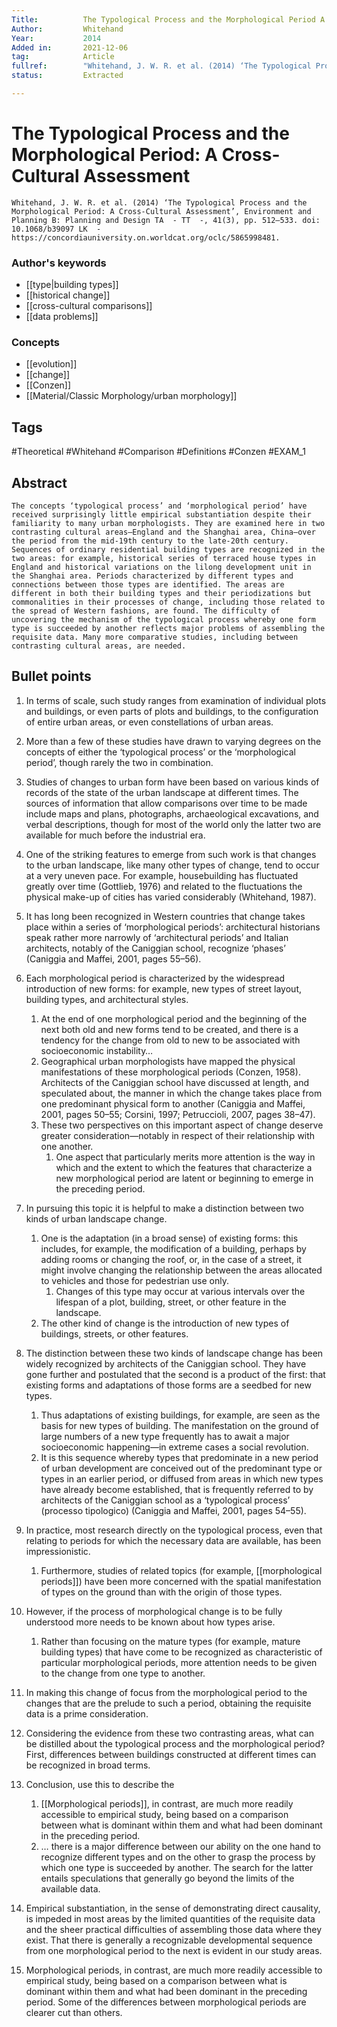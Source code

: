 ```yaml
---
Title: 			The Typological Process and the Morphological Period A Cross-Cultural Assessment 
Author:			Whitehand
Year:			2014
Added in:		2021-12-06
tag:			Article
fullref: 		"Whitehand, J. W. R. et al. (2014) ‘The Typological Process and the Morphological Period: A Cross-Cultural Assessment’, Environment and Planning B: Planning and Design TA  - TT  -, 41(3), pp. 512–533. doi: 10.1068/b39097 LK  - https://concordiauniversity.on.worldcat.org/oclc/5865998481."
status:			Extracted

---
```


# The Typological Process and the Morphological Period: A Cross-Cultural Assessment  
```ad-quote
Whitehand, J. W. R. et al. (2014) ‘The Typological Process and the Morphological Period: A Cross-Cultural Assessment’, Environment and Planning B: Planning and Design TA  - TT  -, 41(3), pp. 512–533. doi: 10.1068/b39097 LK  - https://concordiauniversity.on.worldcat.org/oclc/5865998481.
```
### Author's keywords
- [[type|building types]]
- [[historical change]]
- [[cross-cultural comparisons]]
- [[data problems]]
### Concepts
- [[evolution]]
- [[change]]
- [[Conzen]]
- [[Material/Classic Morphology/urban morphology]]
## Tags
#Theoretical #Whitehand #Comparison #Definitions #Conzen
#EXAM_1 

## Abstract
```ad-abstract
The concepts ‘typological process’ and ‘morphological period’ have received surprisingly little empirical substantiation despite their familiarity to many urban morphologists. They are examined here in two contrasting cultural areas—England and the Shanghai area, China—over the period from the mid-19th century to the late-20th century. Sequences of ordinary residential building types are recognized in the two areas: for example, historical series of terraced house types in England and historical variations on the lilong development unit in the Shanghai area. Periods characterized by different types and connections between those types are identified. The areas are different in both their building types and their periodizations but commonalities in their processes of change, including those related to the spread of Western fashions, are found. The difficulty of uncovering the mechanism of the typological process whereby one form type is succeeded by another reflects major problems of assembling the requisite data. Many more comparative studies, including between contrasting cultural areas, are needed.
```

## Bullet points
1. In terms of scale, such study ranges from examination of individual plots and buildings, or even parts of plots and buildings, to the configuration of entire urban areas, or even constellations of urban areas.
2. More than a few of these studies have drawn to varying degrees on the concepts of either the ‘typological process’ or the ‘morphological period’, though rarely the two in combination.
3. Studies of changes to urban form have been based on various kinds of records of the state of the urban landscape at different times. The sources of information that allow comparisons over time to be made include maps and plans, photographs, archaeological excavations, and verbal descriptions, though for most of the world only the latter two are available for much before the industrial era.
4. One of the striking features to emerge from such work is that changes to the urban landscape, like many other types of change, tend to occur at a very uneven pace. For example, housebuilding has fluctuated greatly over time (Gottlieb, 1976) and related to the fluctuations the physical make-up of cities has varied considerably (Whitehand, 1987). 
5. It has long been recognized in Western countries that change takes place within a series of ‘morphological periods’: architectural historians speak rather more narrowly of ‘architectural periods’ and Italian architects, notably of the Caniggian school, recognize ‘phases’ (Caniggia and Maffei, 2001, pages 55–56).
6. Each morphological period is characterized by the widespread introduction of new forms: for example, new types of street layout, building types, and architectural styles.
	1. At the end of one morphological period and the beginning of the next both old and new forms tend to be created, and there is a tendency for the change from old to new to be associated with socioeconomic instability…
	2. Geographical urban morphologists have mapped the physical manifestations of these morphological periods (Conzen, 1958). Architects of the Caniggian school have discussed at length, and speculated about, the manner in which the change takes place from one predominant physical form to another (Caniggia and Maffei, 2001, pages 50–55; Corsini, 1997; Petruccioli, 2007, pages 38–47).
	3. These two perspectives on this important aspect of change deserve greater consideration—notably in respect of their relationship with one another.
		1. One aspect that particularly merits more attention is the way in which and the extent to which the features that characterize a new morphological period are latent or beginning to emerge in the preceding period.
7. In pursuing this topic it is helpful to make a distinction between two kinds of urban landscape change.
	1. One is the adaptation (in a broad sense) of existing forms: this includes, for example, the modification of a building, perhaps by adding rooms or changing the roof, or, in the case of a street, it might involve changing the relationship between the areas allocated to vehicles and those for pedestrian use only.
		1. Changes of this type may occur at various intervals over the lifespan of a plot, building, street, or other feature in the landscape.
	2. The other kind of change is the introduction of new types of buildings, streets, or other features.
8. The distinction between these two kinds of landscape change has been widely recognized by architects of the Caniggian school. They have gone further and postulated that the second is a product of the first: that existing forms and adaptations of those forms are a seedbed for new types.
	1. Thus adaptations of existing buildings, for example, are seen as the basis for new types of building. The manifestation on the ground of large numbers of a new type frequently has to await a major socioeconomic happening—in extreme cases a social revolution.
	2. It is this sequence whereby types that predominate in a new period of urban development are conceived out of the predominant type or types in an earlier period, or diffused from areas in which new types have already become established, that is frequently referred to by architects of the Caniggian school as a ‘typological process’ (processo tipologico) (Caniggia and Maffei, 2001, pages 54–55).

9. In practice, most research directly on the typological process, even that relating to periods for which the necessary data are available, has been impressionistic.
	1. Furthermore, studies of related topics (for example, [[morphological periods]]) have been more concerned with the spatial manifestation of types on the ground than with the origin of those types.
10. However, if the process of morphological change is to be fully understood more needs to be known about how types arise.
	1. Rather than focusing on the mature types (for example, mature building types) that have come to be recognized as characteristic of particular morphological periods, more attention needs to be given to the change from one type to another.
11. In making this change of focus from the morphological period to the changes that are the prelude to such a period, obtaining the requisite data is a prime consideration.
12. Considering the evidence from these two contrasting areas, what can be distilled about the typological process and the morphological period? First, differences between buildings constructed at different times can be recognized in broad terms.
13. Conclusion, use this to describe the
	1. [[Morphological periods]], in contrast, are much more readily accessible to empirical study, being based on a comparison between what is dominant within them and what had been dominant in the preceding period.
	2. … there is a major difference between our ability on the one hand to recognize different types and on the other to grasp the process by which one type is succeeded by another. The search for the latter entails speculations that generally go beyond the limits of the available data.

14. Empirical substantiation, in the sense of demonstrating direct causality, is impeded in most areas by the limited quantities of the requisite data and the sheer practical difficulties of assembling those data where they exist. That there is generally a recognizable developmental sequence from one morphological period to the next is evident in our study areas.
15. Morphological periods, in contrast, are much more readily accessible to empirical study, being based on a comparison between what is dominant within them and what had been dominant in the preceding period. Some of the differences between morphological periods are clearer cut than others.
